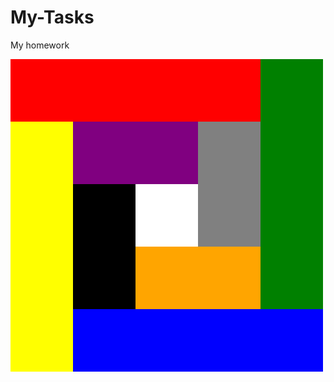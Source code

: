 # My-Tasks
My homework
<head>
        <title>Тег div</title>
    </head>
    <body>
        <div>
            <div style="width:500px; height:100px;">
                <div style="width:100px; height:100px; background-color:Red; float:left"></div>
                <div style="width:100px; height:100px; background-color:Red; float:left"></div>
				<div style="width:100px; height:100px; background-color:Red; float:left"></div>
				<div style="width:100px; height:100px; background-color:Red; float:left"></div>
				<div style="width:100px; height:100px; background-color:Green; float:left"></div>
            </div>
            <div style="width:500px; height:100px;">
                <div style="width:100px; height:100px; background-color:Yellow; float:left"></div>
                <div style="width:100px; height:100px; background-color:Purple; float:left"></div>
                <div style="width:100px; height:100px; background-color:Purple; float:left"></div>
				<div style="width:100px; height:100px; background-color:Grey; float:left"></div>
				<div style="width:100px; height:100px; background-color:Green; float:left"></div>
			<div style="width:500px; height:100px;">
                <div style="width:100px; height:100px; background-color:Yellow; float:left"></div>
                <div style="width:100px; height:100px; background-color:Black; float:left"></div>
				<div style="width:100px; height:100px; background-color:White; float:left"></div>
				<div style="width:100px; height:100px; background-color:Grey; float:left"></div>
				<div style="width:100px; height:100px; background-color:Green; float:left"></div>
		    <div style="width:500px; height:100px;">
                <div style="width:100px; height:100px; background-color:Yellow; float:left"></div>
                <div style="width:100px; height:100px; background-color:Black; float:left"></div>
                <div style="width:100px; height:100px; background-color:Orange; float:left"></div>
				<div style="width:100px; height:100px; background-color:Orange; float:left"></div>
				<div style="width:100px; height:100px; background-color:Green; float:left"></div>
			<div style="width:500px; height:100px;">
                <div style="width:100px; height:100px; background-color:Yellow; float:left"></div>
                <div style="width:100px; height:100px; background-color:Blue; float:left"></div>
				<div style="width:100px; height:100px; background-color:Blue; float:left"></div>
				<div style="width:100px; height:100px; background-color:Blue; float:left"></div>
				<div style="width:100px; height:100px; background-color:Blue; float:left"></div>
            </div>	
            </div>
        </div>
    </body>
</html>
